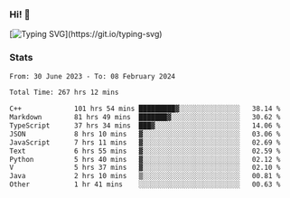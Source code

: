 ### Hi!  👋

[![Typing SVG](https://readme-typing-svg.herokuapp.com?font=Fira+Code&pause=1000&width=435&lines=Hello!+I'm+Texiwustion.)](https://git.io/typing-svg)

### Stats

<!--START_SECTION:waka-->

```txt
From: 30 June 2023 - To: 08 February 2024

Total Time: 267 hrs 12 mins

C++             101 hrs 54 mins █████████▓░░░░░░░░░░░░░░░   38.14 %
Markdown        81 hrs 49 mins  ███████▓░░░░░░░░░░░░░░░░░   30.62 %
TypeScript      37 hrs 34 mins  ███▓░░░░░░░░░░░░░░░░░░░░░   14.06 %
JSON            8 hrs 10 mins   ▓░░░░░░░░░░░░░░░░░░░░░░░░   03.06 %
JavaScript      7 hrs 11 mins   ▓░░░░░░░░░░░░░░░░░░░░░░░░   02.69 %
Text            6 hrs 55 mins   ▓░░░░░░░░░░░░░░░░░░░░░░░░   02.59 %
Python          5 hrs 40 mins   ▓░░░░░░░░░░░░░░░░░░░░░░░░   02.12 %
V               5 hrs 37 mins   ▓░░░░░░░░░░░░░░░░░░░░░░░░   02.10 %
Java            2 hrs 10 mins   ▒░░░░░░░░░░░░░░░░░░░░░░░░   00.81 %
Other           1 hr 41 mins    ░░░░░░░░░░░░░░░░░░░░░░░░░   00.63 %
```

<!--END_SECTION:waka-->
